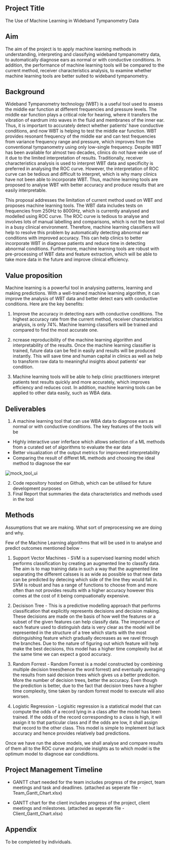 ## Project Title
The Use of Machine Learning in Wideband Tympanometry Data

## Aim
The aim of the project is to apply machine learning methods in understanding, interpreting and classifying wideband tympanometry data, to automatically diagnose ears as normal or with conductive conditions. In addition, the performance of machine learning tools will be compared to the current method, receiver characteristics analysis, to examine whether machine learning tools are better suited to wideband tympanometry.

## Background
Wideband Tympanometry technology (WBT) is a useful tool used to assess the middle ear function at different frequencies and pressure levels. The middle ear function plays a critical role for hearing, where it transfers the vibration of eardrum into waves in the fluid and membranes of the inner ear. Thus, it is important to accurately detect whether patients’ have conductive conditions, and now WBT is helping to test the middle ear function. WBT provides resonant frequency of the middle ear and can test frequencies from variance frequency range and pressure, which improves from the conventional tympanometry using only low-single frequency. Despite WBT has been available for almost two decades, clinics do not have wide use of it due to the limited interpretation of results. Traditionally, receiver characteristics analysis is used to interpret WBT data and specificity is preferred in analysing the ROC curve. However, the interpretation of ROC curve can be tedious and difficult to interpret, which is why many clinics have not been able to incorporate WBT. Thus, machine learning tools are proposed to analyse WBT with better accuracy and produce results that are easily interpretable.

This proposal addresses the limitation of current method used on WBT and proposes machine learning tools. The WBT data includes tests on frequencies from 250Hz to 8000Hz, which is currently analysed and modelled using ROC curve. The ROC curve is tedious to analyse and involves lots of manual labelling and comparisons, which is not the best tool in a busy clinical environment. Therefore, machine learning classifiers will help to resolve this problem by automatically detecting abnormal ear conditions with improved accuracy. This can help clinics to better incorporate WBT in diagnose patients and reduce time in detecting abnormal conditions. Furthermore, machine learning tools are robust with pre-processing of WBT data and feature extraction, which will be able to take more data in the future and improve clinical efficiency.

## Value proposition
Machine learning is a powerful tool in analysing patterns, learning and making predictions. With a well-trained machine learning algorithm, it can improve the analysis of WBT data and better detect ears with conductive conditions. Here are the key benefits:
1. Improve the accuracy in detecting ears with conductive conditions. The highest accuracy rate from the current method, receiver characteristics analysis, is only 74%. Machine learning classifiers will be trained and compared to find the most accurate one.

2. ncrease reproducibility of the machine learning algorithm and interpretability of the results. Once the machine learning classifier is trained, future data can be fed in easily and results will be produced instantly.  This will save time and human capital in clinics as well as help to transform raw data to meaningful insights about patients’ ear condition.

3. Machine learning tools will be able to help clinic practitioners interpret patients test results quickly and more accurately, which improves efficiency and reduces cost. In addition, machine learning tools can be applied to other data easily, such as WBA data.


## Deliverables
1. A machine learning tool that can use WBA data to diagnose ears as normal or with conductive conditions. The key features of the tools will be
- Highly interactive user inferface which allows selection of a ML methods from a curated set of algorithms to evaluate the ear data 
- Better visualization of the output metrics for improveed interpretability 
- Comparing the result of differet ML methods and choosing the ideal method to diagnose the ear

![mock_tool_ui](https://raw.githubusercontent.com/danielchegwidden/tytonidae-tympanometry/dev-ar/anitha/images/tyty_web_app_ui.JPG?token=AT422D7YNYJPINUD7YFL2M3BDWW2I)

2. Code repository hosted on Github, which can be utilised for future development purposes
3. Final Report that summaries the data characteristics and methods used in the tool


## Methods
Assumptions that we are making.
What sort of preprocessing we are doing and why.

Few of the Machine Learning algorithms that will be used in to analyse and predict outcomes mentioned below -

1. Support Vector Machines - SVM is a supervised learning model which performs classification by creating an augmented line to classify data. The aim is to map training data in such a way that the augmented line separating the different calsses is as wide as possible so that new data can be predicted by detecing which side of the line they would fall in. SVM is robust and has a range of functions to choose from and more often than not provides results with a higher accuracy however this comes at the cost of it being compuationally expensive.

2. Decisison Tree - This is a predictive modelling approach that performs classification that explicitly represents decisions and decision making. These decisions are made on the basis of how well the features or a subset of the given features can help classify data. The importance of each feature used to distinguish data is very clear as the model will be represented in the structure of a tree which starts with the most distinguishing feature which gradually decreases as we ravel through the branches. Due to the nature of figuring out which feature will help make the best decisions, this model has a higher time complexity but at the same time we can expect a good accuracy.

3. Random Forrest - Random Forrest is a model constructed by combining multiple decision trees(hence the word forrest) and eventually averaging the results from said decision trees which gives us a better prediciton. More the number of decision trees, better the accuracy. Even though the prediction is better, due to the fact that decision trees have a higher time complexity, time taken by random forrest model to execute will also worsen.

4. Logistic Regression - Logisitic regression is a statistical model that can compute the odds of a record lying in a class after the model has been trained. If the odds of the record corresponding to a class is high, it will assign it to that particular class and if the odds are low, it shall assign that record to the other class. This model is simple to implement but lack accuracy and hence provides relatively bad predictions.


Once we have run the above models, we shall analyse and compare results of them all to the ROC curve and provide insights as to which model is the optimum model to diagnose ear condidtions.


## Project Management Timeline
- GANTT chart needed for the team includes progress of the project, team meetings and task and deadlines.
(attached as seperate file - Team_Gantt_Chart.xlsx)

- GANTT chart for the client includes progress of the project, client meetings and milestones.
(attached as seperate file - Client_Gantt_Chart.xlsx)


## Appendix
To be completed by individuals.
